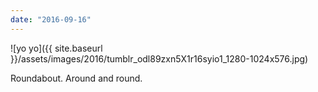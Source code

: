```yaml
---
date: "2016-09-16"
---
```


![yo yo]({{ site.baseurl }}/assets/images/2016/tumblr_odl89zxn5X1r16syio1_1280-1024x576.jpg)

Roundabout. Around and round.
